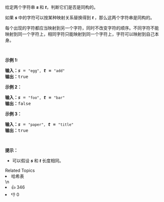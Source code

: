 <p>给定两个字符串 <em><strong>s </strong></em>和 <strong><em>t</em></strong>，判断它们是否是同构的。</p>

<p>如果 <em><strong>s </strong></em>中的字符可以按某种映射关系替换得到 <strong><em>t </em></strong>，那么这两个字符串是同构的。</p>

<p>每个出现的字符都应当映射到另一个字符，同时不改变字符的顺序。不同字符不能映射到同一个字符上，相同字符只能映射到同一个字符上，字符可以映射到自己本身。</p>

<p> </p>

<p><strong>示例 1:</strong></p>

<pre>
<strong>输入：</strong><strong><em>s</em></strong> = <code>"egg", </code><strong><em>t = </em></strong><code>"add"</code>
<strong>输出：</strong>true
</pre>

<p><strong>示例 2：</strong></p>

<pre>
<strong>输入：</strong><strong><em>s</em></strong> = <code>"foo", </code><strong><em>t = </em></strong><code>"bar"</code>
<strong>输出：</strong>false</pre>

<p><strong>示例 3：</strong></p>

<pre>
<strong>输入：</strong><strong><em>s</em></strong> = <code>"paper", </code><strong><em>t = </em></strong><code>"title"</code>
<strong>输出：</strong>true</pre>

<p> </p>

<p><strong>提示：</strong></p>

<ul>
	<li>可以假设 <em><strong>s </strong></em>和 <strong><em>t </em></strong>长度相同。</li>
</ul>
<div><div>Related Topics</div><div><li>哈希表</li></div></div>\n<div><li>👍 346</li><li>👎 0</li></div>